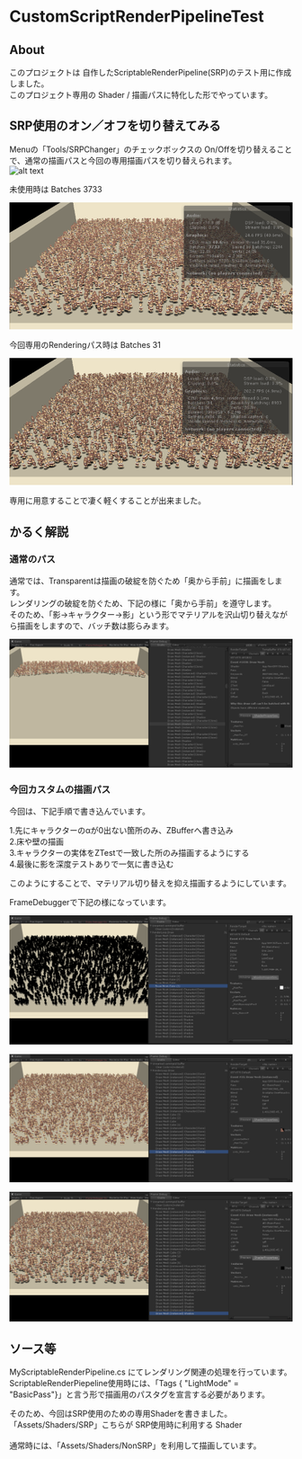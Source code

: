 # CustomScriptRenderPipelineTest
## About
このプロジェクトは 自作したScriptableRenderPipeline(SRP)のテスト用に作成しました。<br />
このプロジェクト専用の Shader / 描画パスに特化した形でやっています。<br />

## SRP使用のオン／オフを切り替えてみる
Menuの「Tools/SRPChanger」のチェックボックスの On/Offを切り替えることで、通常の描画パスと今回の専用描画パスを切り替えられます。<br />
![alt text](doc/SPRChanger.png)

未使用時は Batches 3733

![alt text](docs/SRPOff.png)

今回専用のRenderingパス時は Batches 31

![alt text](docs/CustomSRPOn.png)

専用に用意することで凄く軽くすることが出来ました。

## かるく解説
### 通常のパス
通常では、Transparentは描画の破綻を防ぐため「奥から手前」に描画をします。<br />
レンダリングの破綻を防ぐため、下記の様に「奥から手前」を遵守します。<br/>
そのため、「影→キャラクター→影」という形でマテリアルを沢山切り替えながら描画をしますので、バッチ数は膨らみます。<br />

![alt text](docs/SRPOff_FrameDebugger.png)

### 今回カスタムの描画パス
今回は、下記手順で書き込んでいます。

1.先にキャラクターのαが0出ない箇所のみ、ZBufferへ書き込み<br />
2.床や壁の描画<br />
3.キャラクターの実体をZTestで一致した所のみ描画するようにする<br />
4.最後に影を深度テストありで一気に書き込む<br />

このようにすることで、マテリアル切り替えを抑え描画するようにしています。<br />

FrameDebuggerで下記の様になっています。

![alt text](docs/CustomFrame1.png)

![alt text](docs/CustomFrame2.png)

![alt text](docs/CustomFrame3.png)


## ソース等

MyScriptableRenderPipeline.cs にてレンダリング関連の処理を行っています。<br />
ScriptableRenderPiepeline使用時には、「Tags { "LightMode" = "BasicPass"}」と言う形で描画用のパスタグを宣言する必要があります。<br />

そのため、今回はSRP使用のための専用Shaderを書きました。<br />
「Assets/Shaders/SRP」こちらが SRP使用時に利用する Shader<br />
<br />
通常時には、「Assets/Shaders/NonSRP」を利用して描画しています。
